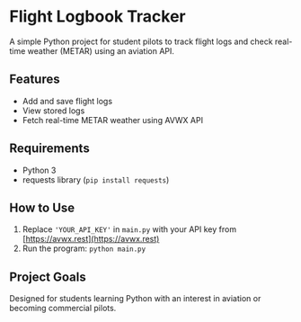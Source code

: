 # Flight Logbook Tracker

A simple Python project for student pilots to track flight logs and check real-time weather (METAR) using an aviation API.

## Features
- Add and save flight logs
- View stored logs
- Fetch real-time METAR weather using AVWX API

## Requirements
- Python 3
- requests library (`pip install requests`)

## How to Use
1. Replace `'YOUR_API_KEY'` in `main.py` with your API key from [https://avwx.rest](https://avwx.rest)
2. Run the program: `python main.py`

## Project Goals
Designed for students learning Python with an interest in aviation or becoming commercial pilots.
